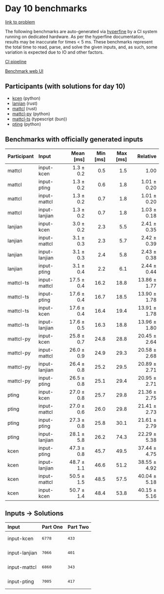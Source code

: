 # Day 10 benchmarks

[link to problem](https://adventofcode.com/2023/day/10)

The following benchmarks are auto-generated via
[hyperfine](https://github.com/sharkdp/hyperfine) by a CI system running on
dedicated hardware. As per the hyperfine documentation, results may be
inaccurate for times < 5 ms. These benchmarks represent the total time to read,
parse, and solve the given inputs, and, as such, some variation is expected due
to IO and other factors.

[CI pipeline](http://ci.papercode.net:8080/teams/main/pipelines/aoc2023)

[Benchmark web UI](https://aoc.ancalagon.black)


## Participants (with solutions for day 10)

- [kcen](https://github.com/kcen/aoc2023) (python)
- [lanjian](https://github.com/lanjian/aoc-2023) (rust)
- [mattcl](https://github.com/mattcl/aoc2023) (rust)
- [mattcl-py](https://github.com/mattcl/aoc2023-py) (python)
- [mattcl-ts](https://github.com/mattcl/aoc2023-js) (typescript (bun))
- [pting](https://github.com/pting/aoc2023) (python)


## Benchmarks with officially generated inputs

| Participant | Input | Mean [ms] | Min [ms] | Max [ms] | Relative |
|:---|:---|---:|---:|---:|---:|
| mattcl | input-kcen | 1.3 ± 0.2 | 0.5 | 1.5 | 1.00 |
| mattcl | input-pting | 1.3 ± 0.2 | 0.6 | 1.8 | 1.01 ± 0.20 |
| mattcl | input-mattcl | 1.3 ± 0.2 | 0.7 | 1.8 | 1.01 ± 0.20 |
| mattcl | input-lanjian | 1.3 ± 0.2 | 0.7 | 1.8 | 1.03 ± 0.18 |
| lanjian | input-kcen | 3.0 ± 0.2 | 2.3 | 5.5 | 2.41 ± 0.35 |
| lanjian | input-mattcl | 3.1 ± 0.3 | 2.3 | 5.7 | 2.42 ± 0.39 |
| lanjian | input-lanjian | 3.1 ± 0.3 | 2.4 | 5.8 | 2.43 ± 0.38 |
| lanjian | input-pting | 3.1 ± 0.4 | 2.2 | 6.1 | 2.44 ± 0.44 |
| mattcl-ts | input-mattcl | 17.5 ± 0.4 | 16.2 | 18.8 | 13.86 ± 1.77 |
| mattcl-ts | input-pting | 17.6 ± 0.4 | 16.7 | 18.5 | 13.90 ± 1.78 |
| mattcl-ts | input-kcen | 17.6 ± 0.4 | 16.4 | 19.4 | 13.91 ± 1.78 |
| mattcl-ts | input-lanjian | 17.6 ± 0.5 | 16.3 | 18.8 | 13.96 ± 1.80 |
| mattcl-py | input-kcen | 25.8 ± 0.7 | 24.8 | 28.8 | 20.45 ± 2.64 |
| mattcl-py | input-mattcl | 26.0 ± 0.9 | 24.9 | 29.3 | 20.58 ± 2.68 |
| mattcl-py | input-lanjian | 26.4 ± 0.8 | 25.2 | 29.5 | 20.89 ± 2.71 |
| mattcl-py | input-pting | 26.5 ± 0.8 | 25.1 | 29.4 | 20.95 ± 2.71 |
| pting | input-kcen | 27.0 ± 0.8 | 25.7 | 29.8 | 21.36 ± 2.75 |
| pting | input-mattcl | 27.0 ± 0.6 | 26.0 | 29.8 | 21.41 ± 2.73 |
| pting | input-pting | 27.3 ± 0.8 | 25.8 | 30.1 | 21.61 ± 2.79 |
| pting | input-lanjian | 28.1 ± 5.8 | 26.2 | 74.3 | 22.29 ± 5.38 |
| kcen | input-pting | 47.3 ± 0.8 | 45.7 | 49.5 | 37.44 ± 4.75 |
| kcen | input-lanjian | 48.7 ± 1.1 | 46.6 | 51.2 | 38.55 ± 4.92 |
| kcen | input-mattcl | 50.5 ± 1.5 | 48.5 | 57.5 | 40.04 ± 5.18 |
| kcen | input-kcen | 50.7 ± 1.4 | 48.4 | 53.8 | 40.15 ± 5.16 |


## Inputs -> Solutions

| Input | Part One | Part Two |
|:---|:---|:---|
|input-kcen|<pre>6778</pre>|<pre>433</pre>|
|input-lanjian|<pre>7066</pre>|<pre>401</pre>|
|input-mattcl|<pre>6860</pre>|<pre>343</pre>|
|input-pting|<pre>7005</pre>|<pre>417</pre>|